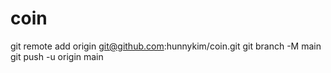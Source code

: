 # coin
git remote add origin git@github.com:hunnykim/coin.git
git branch -M main
git push -u origin main
